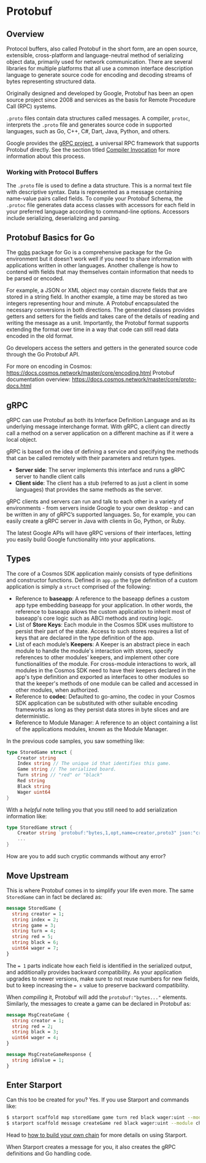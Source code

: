 # Protobuf

## Overview

Protocol buffers, also called Protobuf in the short form, are an open source, extensible, cross-platform and language-neutral method of serializing object data, primarily used for network communication. There are several libraries for multiple platforms that all use a common interface description language to generate source code for encoding and decoding streams of bytes representing structured data.

Originally designed and developed by Google, Protobuf has been an open source project since 2008 and services as the basis for Remote Procedure Call (RPC) systems.

`.proto` files contain data structures called messages. A compiler, `protoc`, interprets the `.proto` file and generates source code in supported languages, such as Go, C++, C#, Dart, Java, Python, and others.

<HighlightBox type=”info”>

Google provides the [gRPC project](https://blog.conan.io/2019/03/06/Serializing-your-data-with-Protobuf.html), a universal RPC framework that supports Protobuf directly. See the section titled [Compiler Invocation](https://developers.google.com/protocol-buffers/docs/reference/cpp-generated#invocation) for more information about this process.

</HighlightBox>

### Working with Protocol Buffers

The `.proto` file is used to define a data structure. This is a normal text file with descriptive syntax. Data is represented as a message containing name-value pairs called fields.
To compile your Protobuf Schema, the `.protoc` file generates data access classes with accessors for each field in your preferred language according to command-line options. Accessors include serializing, deserializing and parsing.

## Protobuf Basics for Go

The [gobs](https://golang.org/pkg/encoding/gob/) package for Go is a comprehensive package for the Go environment but it doesn’t work well if you need to share information with applications written in other languages. Another challenge is how to contend with fields that may themselves contain information that needs to be parsed or encoded.

For example, a JSON or XML object may contain discrete fields that are stored in a string field. In another example, a time may be stored as two integers representing hour and minute. A Protobuf encapsulated the necessary conversions in both directions. The generated classes provides getters and setters for the fields and takes care of the details of reading and writing the message as a unit. Importantly, the Protobuf format supports extending the format over time in a way that code can still read data encoded in the old format.

Go developers access the setters and getters in the generated source code through the Go Protobuf API.

<HighlightBox type=”info”>

For more on encoding in Cosmos: https://docs.cosmos.network/master/core/encoding.html
Protobuf documentation overview: https://docs.cosmos.network/master/core/proto-docs.html

</HighlightBox>

## gRPC

gRPC can use Protobuf as both its Interface Definition Language and as its underlying message interchange format. With gRPC, a client can directly call a method on a server application on a different machine as if it were a local object.

gRPC is based on the idea of defining a service and specifying the methods that can be called remotely with their parameters and return types.

* **Server side**:  The server implements this interface and runs a gRPC server to handle client calls
* **Client side**: The client has a stub (referred to as just a client in some languages) that provides the same methods as the server.

gRPC clients and servers can run and talk to each other in a variety of environments - from servers inside Google to your own desktop - and can be written in any of gRPC’s supported languages. So, for example, you can easily create a gRPC server in Java with clients in Go, Python, or Ruby.

The latest Google APIs will have gRPC versions of their interfaces, letting you easily build Google functionality into your applications.

## Types

The core of a Cosmos SDK application mainly consists of type definitions and constructor functions. Defined in `app.go` the type definition of a custom application is simply a `struct` comprised of the following:

* Reference to **baseapp**: A reference to the baseapp defines a custom app type embedding baseapp for your application. In other words, the reference to baseapp allows the custom application to inherit most of baseapp's core logic such as ABCI methods and routing logic.
* List of **Store Keys**: Each module in the Cosmos SDK uses multistore to persist their part of the state. Access to such stores requires a list of keys that are declared in the type definition of the app.
* List of each module’s **Keepers**: A Keeper is an abstract piece in each module to handle the module's interaction with stores, specify references to other modules' keepers, and implement other core functionalities of the module. For cross-module interactions to work, all modules in the Cosmos SDK need to have their keepers declared in the app's type definition and exported as interfaces to other modules so that the keeper's methods of one module can be called and accessed in other modules, when authorized.
* Reference to **codec**: Defaulted to go-amino, the codec in your Cosmos SDK application can be substituted with other suitable encoding frameworks as long as they persist data stores in byte slices and are deterministic.
* Reference to Module Manager: A reference to an object containing a list of the applications modules, known as the Module Manager.

<ExpansionPanel title="Show me some code for my checkers blockchain">

In the previous code samples, you saw something like:

```go
type StoredGame struct {
    Creator string
    Index string // The unique id that identifies this game.
    Game string // The serialized board.
    Turn string // "red" or "black"
    Red string
    Black string
    Wager uint64
}
```
With a _helpful_ note telling you that you still need to add serialization information like:

```go
type StoredGame struct {
    Creator string `protobuf:"bytes,1,opt,name=creator,proto3" json:"creator,omitempty"`
    ...
}
```
How are you to add such cryptic commands without any error?

## Move Upstream

This is where Protobuf comes in to simplify your life even more. The same `StoredGame` can in fact be declared as:

```protobuf
message StoredGame {
  string creator = 1;
  string index = 2;
  string game = 3;
  string turn = 4;
  string red = 5;
  string black = 6;
  uint64 wager = 7;
}
```
The `= 1` parts indicate how each field is identified in the serialized output, and additionally provides backward compatibility. As your application upgrades to newer versions, make sure to not reuse numbers for new fields, but to keep increasing the `= x` value to preserve backward compatibility.

When _compiling_ it, Protobuf will add the `protobuf:"bytes..."` elements. Similarly, the messages to create a game can be declared in Protobuf as:

```protobuf
message MsgCreateGame {
  string creator = 1;
  string red = 2;
  string black = 3;
  uint64 wager = 4;
}

message MsgCreateGameResponse {
  string idValue = 1;
}
```

## Enter Starport

Can this too be created for you? Yes. If you use Starport and commands like:

```sh
$ starport scaffold map storedGame game turn red black wager:uint --module checkers --no-message
$ starport scaffold message createGame red black wager:uint --module checkers --response idValue
```
Head to [how to build your own chain](../5-my-own-chain/01-index) for more details on using Starport.

When Starport creates a message for you, it also creates the gRPC definitions and Go handling code.

</ExpansionPanel>

